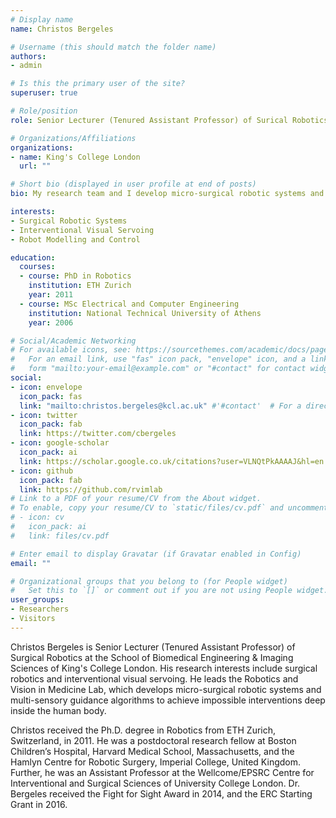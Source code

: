 ```yaml
---
# Display name
name: Christos Bergeles

# Username (this should match the folder name)
authors:
- admin

# Is this the primary user of the site?
superuser: true

# Role/position
role: Senior Lecturer (Tenured Assistant Professor) of Surical Robotics

# Organizations/Affiliations
organizations:
- name: King's College London
  url: ""

# Short bio (displayed in user profile at end of posts)
bio: My research team and I develop micro-surgical robotic systems and multi-sensory guidance algorithms to achieve impossible interventions deep inside the human body.

interests:
- Surgical Robotic Systems
- Interventional Visual Servoing
- Robot Modelling and Control

education:
  courses:
  - course: PhD in Robotics
    institution: ETH Zurich
    year: 2011
  - course: MSc Electrical and Computer Engineering
    institution: National Technical University of Athens
    year: 2006

# Social/Academic Networking
# For available icons, see: https://sourcethemes.com/academic/docs/page-builder/#icons
#   For an email link, use "fas" icon pack, "envelope" icon, and a link in the
#   form "mailto:your-email@example.com" or "#contact" for contact widget.
social:
- icon: envelope
  icon_pack: fas
  link: "mailto:christos.bergeles@kcl.ac.uk" #'#contact'  # For a direct email link, use "mailto:test@example.org".
- icon: twitter
  icon_pack: fab
  link: https://twitter.com/cbergeles
- icon: google-scholar
  icon_pack: ai
  link: https://scholar.google.co.uk/citations?user=VLNQtPkAAAAJ&hl=en
- icon: github
  icon_pack: fab
  link: https://github.com/rvimlab
# Link to a PDF of your resume/CV from the About widget.
# To enable, copy your resume/CV to `static/files/cv.pdf` and uncomment the lines below.
# - icon: cv
#   icon_pack: ai
#   link: files/cv.pdf

# Enter email to display Gravatar (if Gravatar enabled in Config)
email: ""

# Organizational groups that you belong to (for People widget)
#   Set this to `[]` or comment out if you are not using People widget.
user_groups:
- Researchers
- Visitors
---
```


Christos Bergeles is Senior Lecturer (Tenured Assistant Professor) of Surgical Robotics at the School of Biomedical Engineering & Imaging Sciences of King's College London. His research interests include surgical robotics and interventional visual servoing. He leads the Robotics and Vision in Medicine Lab, which develops micro-surgical robotic systems and multi-sensory guidance algorithms to achieve impossible interventions deep inside the human body.

Christos received the Ph.D. degree in Robotics from ETH Zurich, Switzerland, in 2011. He was a postdoctoral research fellow at Boston Children’s Hospital, Harvard Medical School, Massachusetts, and the Hamlyn Centre for Robotic Surgery, Imperial College, United Kingdom. Further, he was an Assistant Professor at the Wellcome/EPSRC Centre for Interventional and Surgical Sciences of University College London. Dr. Bergeles received the Fight for Sight Award in 2014, and the ERC Starting Grant in 2016.
